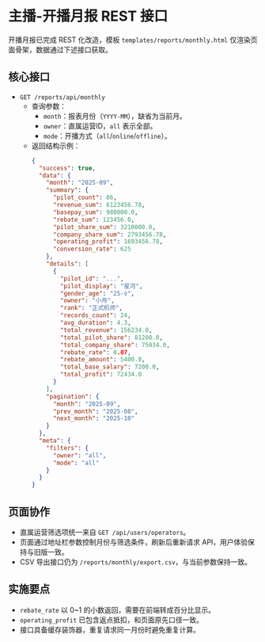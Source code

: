 # 主播-开播月报 REST 接口

开播月报已完成 REST 化改造，模板 `templates/reports/monthly.html` 仅渲染页面骨架，数据通过下述接口获取。

## 核心接口

- `GET /reports/api/monthly`
  - 查询参数：
    - `month`：报表月份（`YYYY-MM`），缺省为当前月。
    - `owner`：直属运营ID，`all` 表示全部。
    - `mode`：开播方式（`all`/`online`/`offline`）。
  - 返回结构示例：
    ```json
    {
      "success": true,
      "data": {
        "month": "2025-09",
        "summary": {
          "pilot_count": 86,
          "revenue_sum": 6123456.78,
          "basepay_sum": 980000.0,
          "rebate_sum": 123456.0,
          "pilot_share_sum": 3210000.0,
          "company_share_sum": 2793456.78,
          "operating_profit": 1693456.78,
          "conversion_rate": 625
        },
        "details": [
          {
            "pilot_id": "...",
            "pilot_display": "星河",
            "gender_age": "25-♀",
            "owner": "小舟",
            "rank": "正式机师",
            "records_count": 24,
            "avg_duration": 4.3,
            "total_revenue": 156234.0,
            "total_pilot_share": 81200.0,
            "total_company_share": 75034.0,
            "rebate_rate": 0.07,
            "rebate_amount": 5400.0,
            "total_base_salary": 7200.0,
            "total_profit": 72434.0
          }
        ],
        "pagination": {
          "month": "2025-09",
          "prev_month": "2025-08",
          "next_month": "2025-10"
        }
      },
      "meta": {
        "filters": {
          "owner": "all",
          "mode": "all"
        }
      }
    }
    ```

## 页面协作

- 直属运营筛选项统一来自 `GET /api/users/operators`。
- 页面通过地址栏参数控制月份与筛选条件，刷新后重新请求 API，用户体验保持与旧版一致。
- CSV 导出接口仍为 `/reports/monthly/export.csv`，与当前参数保持一致。

## 实施要点

- `rebate_rate` 以 0~1 的小数返回，需要在前端转成百分比显示。
- `operating_profit` 已包含返点抵扣，和页面原先口径一致。
- 接口具备缓存装饰器，重复请求同一月份时避免重复计算。
